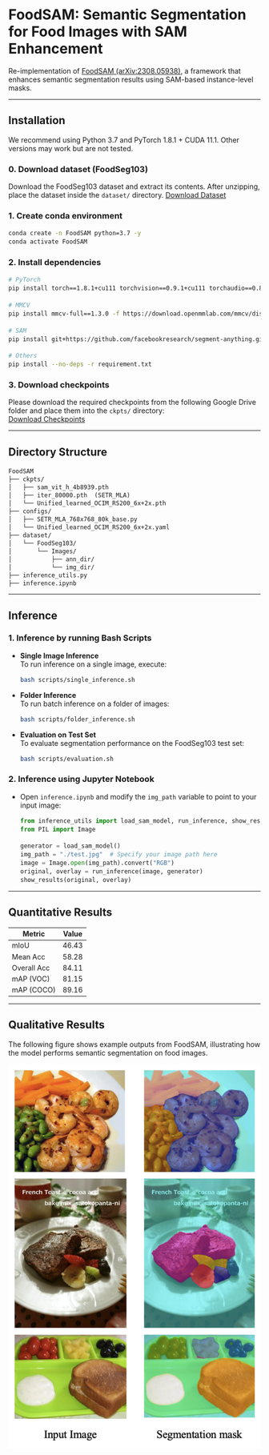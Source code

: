 # FoodSAM: Semantic Segmentation for Food Images with SAM Enhancement

Re-implementation of [FoodSAM (arXiv:2308.05938)](https://arxiv.org/abs/2308.05938), a framework that enhances semantic segmentation results using SAM-based instance-level masks.

---

## Installation

We recommend using Python 3.7 and PyTorch 1.8.1 + CUDA 11.1. Other versions may work but are not tested.
### 0. Download dataset (FoodSeg103)
Download the FoodSeg103 dataset and extract its contents.
After unzipping, place the dataset inside the `dataset/` directory.
[Download Dataset](https://drive.google.com/file/d/1dqL2x_Zdi3J-dp-EV_rFJ_zVUVveAVgl/view?usp=drive_link)

### 1. Create conda environment
```bash
conda create -n FoodSAM python=3.7 -y
conda activate FoodSAM
```

### 2. Install dependencies
```bash
# PyTorch
pip install torch==1.8.1+cu111 torchvision==0.9.1+cu111 torchaudio==0.8.1 -f https://download.pytorch.org/whl/torch_stable.html

# MMCV
pip install mmcv-full==1.3.0 -f https://download.openmmlab.com/mmcv/dist/cu110/torch1.8.0/index.html

# SAM
pip install git+https://github.com/facebookresearch/segment-anything.git@6fdee8f

# Others
pip install --no-deps -r requirement.txt
```

### 3. Download checkpoints
Please download the required checkpoints from the following Google Drive folder and place them into the `ckpts/` directory:  
[Download Checkpoints](https://drive.google.com/drive/folders/1XhkxfVW2Y1vwvwv4j4eotKRlVUsvsVYN?usp=drive_link)

---

## Directory Structure
```
FoodSAM
├── ckpts/
│   ├── sam_vit_h_4b8939.pth
│   ├── iter_80000.pth  (SETR_MLA)
│   └── Unified_learned_OCIM_RS200_6x+2x.pth
├── configs/
│   ├── SETR_MLA_768x768_80k_base.py
│   └── Unified_learned_OCIM_RS200_6x+2x.yaml
├── dataset/
│   └── FoodSeg103/
│       └── Images/
│           ├── ann_dir/
│           └── img_dir/
├── inference_utils.py
├── inference.ipynb
```

---

## Inference

### 1. Inference by running Bash Scripts

- **Single Image Inference**  
  To run inference on a single image, execute:

  ```bash
  bash scripts/single_inference.sh
  ```

- **Folder Inference**  
  To run batch inference on a folder of images:

  ```bash
  bash scripts/folder_inference.sh
  ```

- **Evaluation on Test Set**  
  To evaluate segmentation performance on the FoodSeg103 test set:

  ```bash
  bash scripts/evaluation.sh
  ```

### 2. Inference using Jupyter Notebook

- Open `inference.ipynb` and modify the `img_path` variable to point to your input image:

  ```python
  from inference_utils import load_sam_model, run_inference, show_results
  from PIL import Image

  generator = load_sam_model()
  img_path = "./test.jpg"  # Specify your image path here
  image = Image.open(img_path).convert("RGB")
  original, overlay = run_inference(image, generator)
  show_results(original, overlay)
  ```
  
---

## Quantitative Results

| Metric       | Value  |
|--------------|--------|
| mIoU         | 46.43  |
| Mean Acc     | 58.28  |
| Overall Acc  | 84.11  |
| mAP (VOC)    | 81.15  |
| mAP (COCO)   | 89.16  |

---

## Qualitative Results

The following figure shows example outputs from FoodSAM, illustrating how the model performs semantic segmentation on food images.

![Qualitative Results](assets/foodsam.png)

